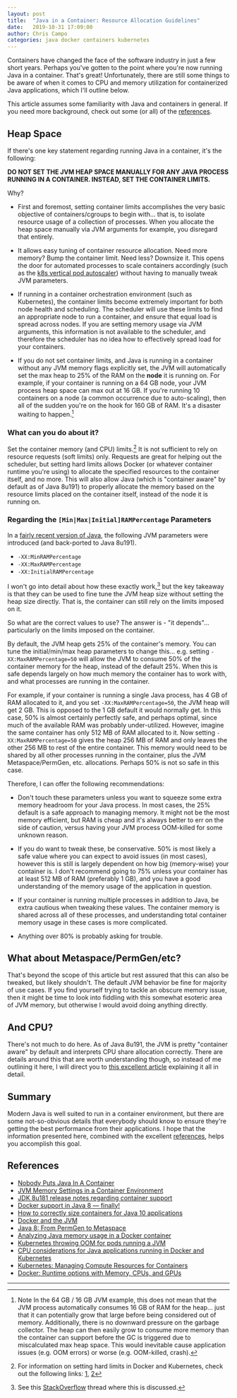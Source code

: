 ```yaml
---
layout: post
title:  "Java in a Container: Resource Allocation Guidelines"
date:   2019-10-31 17:09:00
author: Chris Campo
categories: java docker containers kubernetes
---
```


Containers have changed the face of the software industry in just a few short years. Perhaps you've gotten to the point
where you're now running Java in a container. That's great! Unfortunately, there are still some things to be aware of
when it comes to CPU and memory utilization for containerized Java applications, which I'll outline below.

This article assumes some familiarity with Java and containers in general. If you need more background, check out some 
(or all) of the [references](#references).

## Heap Space

If there's one key statement regarding running Java in a container, it's the following:

**DO NOT SET THE JVM HEAP SPACE MANUALLY FOR ANY JAVA PROCESS RUNNING IN A CONTAINER. INSTEAD, SET THE CONTAINER LIMITS.**

Why?

* First and foremost, setting container limits accomplishes the very basic objective of containers/cgroups to begin 
with... that is, to isolate resource usage of a collection of processes. When you allocate the heap space manually via 
JVM arguments for example, you disregard that entirely.

* It allows easy tuning of container resource allocation. Need more memory? Bump the container limit. Need less? 
Downsize it. This opens the door for automated processes to scale containers accordingly (such as the [k8s vertical pod 
autoscaler][vpa]) without having to manually tweak JVM parameters.
    
* If running in a container orchestration environment (such as Kubernetes), the container limits become extremely 
important for both node health and scheduling. The scheduler will use these limits to find an appropriate node to run a 
container, and ensure that equal load is spread across nodes. If you are setting memory usage via JVM arguments, this 
information is not available to the scheduler, and therefore the scheduler has no idea how to effectively spread load 
for your containers.

* If you do not set container limits, and Java is running in a container without any JVM memory flags explicitly set, 
the JVM will automatically set the max heap to 25% of the RAM on the **node** it is running on. For example, if your 
container is running on a 64 GB node, your JVM process heap space can max out at 16 GB. If you're running 10 containers 
on a node (a common occurrence due to auto-scaling), then all of the sudden you're on the hook for 160 GB of RAM. It's a 
disaster waiting to happen.[^1]

### What can you do about it?

Set the container memory (and CPU) limits.[^2] It is not sufficient to rely on resource requests (soft limits) only. 
Requests are great for helping out the scheduler, but setting hard limits allows Docker (or whatever container runtime 
you're using) to allocate the specified resources to the container itself, and no more. This will also allow Java 
(which is "container aware" by default as of Java 8u191) to properly allocate the memory based on the resource 
limits placed on the container itself, instead of the node it is running on.

### Regarding the `[Min|Max|Initial]RAMPercentage` Parameters

In a [fairly recent version of Java][jvmrelnotes], the following JVM parameters were introduced (and back-ported to Java
8u191).

 * `-XX:MinRAMPercentage`
 * `-XX:MaxRAMPercentage`
 * `-XX:InitialRAMPercentage`
 
I won't go into detail about how these exactly work,[^3] but the key takeaway is that they can be used to fine tune the 
JVM heap size without setting the heap size directly. That is, the container can still rely on the limits imposed on it.

So what are the correct values to use? The answer is - "it depends"... particularly on the limits imposed on the 
container.

By default, the JVM heap gets 25% of the container's memory. You can tune the initial/min/max heap parameters to change 
this... e.g. setting `-XX:MaxRAMPercentage=50` will allow the JVM to consume 50% of the container memory for the heap, 
instead of the default 25%. When this is safe depends largely on how much memory the container has to work with, and 
what processes are running in the container. 

For example, if your container is running a single Java process, has 4 GB of RAM allocated to it, and you set 
`-XX:MaxRAMPercentage=50`, the JVM heap will get 2 GB. This is opposed to the 1 GB default it would normally get. In 
this case, 50% is almost certainly perfectly safe, and perhaps optimal, since much of the available RAM was probably 
under-utilized. However, imagine the same container has only 512 MB of RAM allocated to it. Now setting 
`-XX:MaxRAMPercentage=50` gives the heap 256 MB of RAM and only leaves the other 256 MB to rest of the entire container. 
This memory would need to be shared by all other processes running in the container, plus the JVM Metaspace/PermGen, 
etc. allocations. Perhaps 50% is not so safe in this case.

Therefore, I can offer the following recommendations:

* Don't touch these parameters unless you want to squeeze some extra memory headroom for your Java process. In most 
cases, the 25% default is a safe approach to managing memory. It might not be the most memory efficient, but RAM is 
cheap and it's always better to err on the side of caution, versus having your JVM process OOM-killed for some unknown 
reason.

* If you do want to tweak these, be conservative. 50% is most likely a safe value where you can expect to avoid issues 
(in most cases), however this is still is largely dependent on how big (memory-wise) your container is. I don't 
recommend going to 75% unless your container has at least 512 MB of RAM (preferably 1 GB), and you have a good 
understanding of the memory usage of the application in question.

* If your container is running multiple processes in addition to Java, be extra cautious when tweaking these values.
The container memory is shared across all of these processes, and understanding total container memory usage in these 
cases is more complicated.

* Anything over 80% is probably asking for trouble.

## What about Metaspace/PermGen/etc?

That's beyond the scope of this article but rest assured that this can also be tweaked, but likely shouldn't. The 
default JVM behavior be fine for majority of use cases. If you find yourself trying to tackle an obscure memory issue, 
then it might be time to look into fiddling with this somewhat esoteric area of JVM memory, but otherwise I would avoid 
doing anything directly. 

## And CPU?

There's not much to do here. As of Java 8u191, the JVM is pretty "container aware" by default and interprets CPU share 
allocation correctly. There are details around this that are worth understanding though, so instead of me outlining it 
here, I will direct you to [this excellent article][jvmcpu] explaining it all in detail.

## Summary

Modern Java is well suited to run in a container environment, but there are some not-so-obvious details that everybody 
should know to ensure they're getting the best performance from their applications. I hope that the information 
presented here, combined with the excellent [references](#references), helps you accomplish this goal.

## References

* [Nobody Puts Java In A Container](https://jaxenter.com/nobody-puts-java-container-139373.html)
* [JVM Memory Settings in a Container Environment](https://medium.com/adorsys/jvm-memory-settings-in-a-container-environment-64b0840e1d9e)
* [JDK 8u181 release notes regarding container support][jvmrelnotes]
* [Docker support in Java 8 — finally!](https://blog.softwaremill.com/docker-support-in-new-java-8-finally-fd595df0ca54)
* [How to correctly size containers for Java 10 applications](https://banzaicloud.com/blog/java10-container-sizing/)
* [Docker and the JVM](https://www.javacodegeeks.com/2018/12/docker-jvm.html)
* [Java 8: From PermGen to Metaspace](https://dzone.com/articles/java-8-permgen-metaspace)
* [Analyzing Java memory usage in a Docker container](http://trustmeiamadeveloper.com/2016/03/18/where-is-my-memory-java/)
* [Kubernetes throwing OOM for pods running a JVM](https://stackoverflow.com/questions/52596383/kubernetes-throwing-oom-for-pods-running-a-jvm)
* [CPU considerations for Java applications running in Docker and Kubernetes][jvmcpu]
* [Kubernetes: Managing Compute Resources for Containers][k8slim]
* [Docker: Runtime options with Memory, CPUs, and GPUs][dockerlim]

---

[^1]: Note In the 64 GB / 16 GB JVM example, this does not mean that the JVM process automatically consumes 16 GB of RAM for the heap... just that it can potentially grow that large before being considered out of memory. Additionally, there is no downward pressure on the garbage collector. The heap can then easily grow to consume more memory than the container can support before the GC is triggered due to miscalculated max heap space. This would inevitable cause application issues (e.g. OOM errors) or worse (e.g. OOM-killed, crash).
[^2]: For information on setting hard limits in Docker and Kubernetes, check out the following links: [1][dockerlim], [2][k8slim] 
[^3]: See this [StackOverflow](https://stackoverflow.com/a/54297753) thread where this is discussed.

[vpa]: https://github.com/kubernetes/autoscaler/tree/master/vertical-pod-autoscaler
[dockerlim]: https://docs.docker.com/config/containers/resource_constraints
[k8slim]: https://kubernetes.io/docs/concepts/configuration/manage-compute-resources-container
[jvmcpu]: https://medium.com/@christopher.batey/cpu-considerations-for-java-applications-running-in-docker-and-kubernetes-7925865235b7
[jvmrelnotes]: https://www.oracle.com/technetwork/java/javase/8u191-relnotes-5032181.html#JDK-8146115
